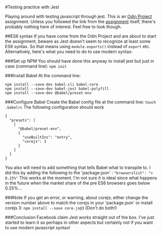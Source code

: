 #Testing practice with Jest

Playing around with testing javascript through jest.  This is an [Odin Project](https://www.theodinproject.com/home) assignment.  Unless you followed the link from the [assignment](https://www.theodinproject.com/courses/javascript/lessons/testing-practice?ref=lnav) itself, there's probably nothing here of interest.  Feel free to look though.

##ES6 syntax
If you have come from the Odin Project and are about to start the assignment, beware as Jest doesn't seem to recognize at least some ES6 syntax.  So that means using `module.exports()` instead of `export` etc.  Alternatively, here's what you need to do to use modern syntax:

###Set up NPM
You should have done this anyway to install jest but just in case (command line):
`npm init`

###Install Babel
At the command line:
```
npm install --save-dev babel-cli babel-core
npm install --save-dev babel-jest babel-polyfill
npm install --save-dev @babel/preset-env

```
###Configure Babel
Create the Babel config file at the command line:
`touch .babelrc`
The following configuration should work
```
{
  "presets": [
    [
      "@babel/preset-env",
      {
        "useBuiltIns": "entry",
        "corejs": 3
      }
    ]
  ]
}

```
You also will need to add something that tells Babel what to transpile to.  I did this by adding the following to the 'package.json' :
  `"browserslist": "> 0.25%"`
This works at the moment.  I'm not sure it is ideal since what happens in the future when the market share of the pre ES6 browsers goes below 0.25%...

###Note
If you get an error, or warning, about corejs; either change the version number above to match the corejs in your 'package.json' or install corejs 3:
`npm install --save core-js@3`
(Don't do both!)

###Conclusion
Facebook claim Jest works straight out of the box.  I've just started to learn it so perhaps in other aspects but certainly not if you want to use modern javascript syntax!
